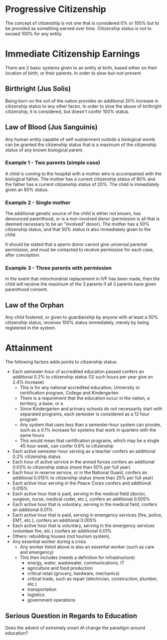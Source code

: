 # Progressive Citizenship
The concept of citizenship is not one that is considered 0% or 100% but to be provided as something earned over time. Citizenship status is not to exceed 100% for any
entity.

# Immediate Citizenship Earnings
There are 2 basic systems given to an entity at birth, based either on their location of birth, or their parents. In order to slow-but-not-prevent 


## Birthright (Jus Solis)
Being born on the soil of the nation provides an additional 20% increase in citizenship status to any other factor. In order to slow the abuse of birthright citizenship,
it is considered, but doesn't confer 100% status. 

## Law of Blood (Jus Sanguinis)
Any human entity capable of self-sustainment outside a biological womb can be granted the citizenship status that is a maximum of the citizenship status of any known
biological parent.

### Example 1 - Two parents (simple case)
A child is coming to the hospital with a mother who is accompanied with the biological father. The mother has a current citizenship status of 80% and the father has a
current citizenship status of 20%. The child is immediately given an 80% status.

### Example 2 - Single mother
The additional genetic source of the child is either not known, has denounced parenthood, or is a non-involved donor (permission is all that is deemed necessary to be an 
"involved" donor). The mother has a 50% citizenship status, and that 50% status is also immediately given to the child.

It should be stated that a sperm donor cannot give universal parental permission, and must be contacted to receive permission for each case, after conception.

### Example 3 - Three parents with permission
In the event that mitochondrial replacement in IVF has been made, then the child will receive the maximum of the 3 parents if all 3 parents have given parenthood consent.

## Law of the Orphan
Any child fostered, or given to guardianship by anyone with at least a 50% citizenship status, receives 100% status immediately, merely by being registered in the system.

# Attainment
The following factors adds points to citizenship status:
* Each semester-hour of accredited education passed confers an additional 0.2% to citizenship status (12 such hours per year give an 2.4% increase)
  * This is for any national accredited education, University or certification program, College and Kindergarten
  * There is a requirement that the education occur in the nation, a territory, a base, or a 
  * Since Kindergarten and primary schools do not necessarily start with separated programs, each semester is considered as a 12 hour program
  * Any system that uses less than a semester-hour system can prorate, such as a 0.1% increase for systems that work in quarters with the same hours
  * This would mean that certification programs, which may be a single 45 hour week, can confer 0.6% to citizenship
* Each active semester-hour serving as a teacher confers an additional 0.2% citizenship status
* Each hour of active service in the armed forces confers an additional 0.03% to citizenship status (more than 50% per full year)
* Each hour in reserve service, or in the National Guard, confers an additional 0.015% to citizenship status (more than 25% per full year)
* Each active hour serving in the Peace Corps confers and additional 0.015%
* Each active hour that is paid, serving in the medical field (doctor, surgeon, nurse, medical coder, etc.), confers an additional 0.005%
* Each active hour that is voluntary, serving in the medical field, confers an additional 0.01%
* Each active hour that is paid, serving in emergency services (fire, police, EMT, etc.), confers an additional 0.005%
* Each active hour that is voluntary, serving in the emergency services (volunteer fire, etc.) confers an additional 0.01%
* Others: rebuilding houses (not tourism system), 
* Any essential worker during a crisis
  * Any worker listed above is also an essential worker (such as care and emergency)
  * This then includes (needs a definition for infrastructure)
    * energy, water, wastewater, communications, IT
    * agriculture and food production
    * critical retail (grocery, hardware, mechanics)
    * critical trade, such as repair (electrician, construction, plumber, etc.)
    * transportation
    * logistics
    * government operations


## Serious Question in Regards to Education
Does the advent of extremely smart AI change the paradigm around education?
